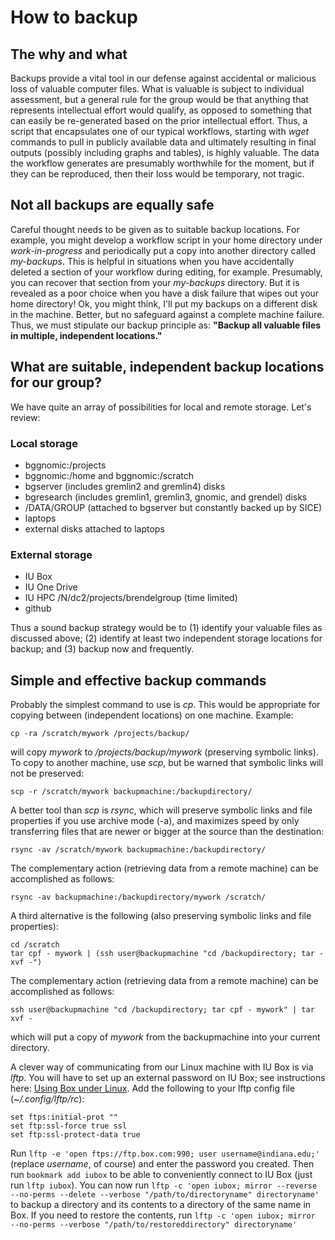 # How to backup

## The why and what

Backups provide a vital tool in our defense against accidental or malicious loss of valuable computer files.
What is valuable is subject to individual assessment, but a general rule for the group would be that anything that represents intellectual effort would qualify, as opposed to something that can easily be re-generated based on the prior intellectual effort.
Thus, a script that encapsulates one of our typical workflows, starting with _wget_ commands to pull in publicly available data and ultimately resulting in final outputs (possibly including graphs and tables), is highly valuable.
The data the workflow generates are presumably worthwhile for the moment, but if they can be reproduced, then their loss would be temporary, not tragic.

## Not all backups are equally safe

Careful thought needs to be given as to suitable backup locations.
For example, you might develop a workflow script in your home directory under _work-in-progress_ and periodically put a copy into another directory called _my-backups_.
This is helpful in situations when you have accidentally deleted a section of your workflow during editing, for example.
Presumably, you can recover that section from your _my-backups_ directory.
But it is revealed as a poor choice when you have a disk failure that wipes out your home directory!
Ok, you might think, I'll put my backups on a different disk in the machine.
Better, but no safeguard against a complete machine failure.
Thus, we must stipulate our backup principle as: **"Backup all valuable files in multiple, independent locations."**

## What are suitable, independent backup locations for our group?

We have quite an array of possibilities for local and remote storage.
Let's review:

### Local storage ###
- bggnomic:/projects
- bggnomic:/home and bggnomic:/scratch
- bgserver (includes gremlin2 and gremlin4) disks
- bgresearch (includes gremlin1, gremlin3, gnomic, and grendel) disks
- /DATA/GROUP (attached to bgserver but constantly backed up by SICE)
- laptops
- external disks attached to laptops

### External storage ###
- IU Box
- IU One Drive
- IU HPC /N/dc2/projects/brendelgroup (time limited)
- github

Thus a sound backup strategy would be to (1) identify your valuable files as discussed above; (2) identify at least two independent storage locations for backup; and (3) backup now and frequently.

## Simple and effective backup commands ##

Probably the simplest command to use is _cp_.
This would be appropriate for copying between (independent locations) on one machine.
Example:

```
cp -ra /scratch/mywork /projects/backup/
```

will copy _mywork_ to _/projects/backup/mywork_ (preserving symbolic links).
To copy to another machine, use _scp_, but be warned that symbolic links will not be preserved:

```
scp -r /scratch/mywork backupmachine:/backupdirectory/
```

A better tool than _scp_ is _rsync_, which will preserve symbolic links and file properties if you use archive mode (-a), and maximizes speed by only transferring files that are newer or bigger at the source than the destination:
```
rsync -av /scratch/mywork backupmachine:/backupdirectory/
```

The complementary action (retrieving data from a remote machine) can be accomplished as follows:
```
rsync -av backupmachine:/backupdirectory/mywork /scratch/
```

A third alternative is the following (also preserving symbolic links and file properties):
```
cd /scratch
tar cpf - mywork | (ssh user@backupmachine "cd /backupdirectory; tar -xvf -")
```

The complementary action (retrieving data from a remote machine) can be accomplished as follows:
```
ssh user@backupmachine "cd /backupdirectory; tar cpf - mywork" | tar xvf -
```

which will put a copy of _mywork_ from the backupmachine into your current directory.

A clever way of communicating from our Linux machine with IU Box is via _lftp_.
You will have to set up an external password on IU Box; see instructions here: [Using Box under Linux](https://uisapp2.iu.edu/confluence-prd/display/SOICKB/Using+Box+under+Linux).
Add the following to your lftp config file (_~/.config/lftp/rc_):
```
set ftps:initial-prot ""
set ftp:ssl-force true ssl
set ftp:ssl-protect-data true
```

Run `lftp -e 'open ftps://ftp.box.com:990; user username@indiana.edu;'`  (replace _username_, of course) and enter the password you created.
Then run `bookmark add iubox` to be able to conveniently connect to IU Box (just run `lftp iubox`).
You can now run `lftp -c 'open iubox; mirror --reverse --no-perms --delete --verbose "/path/to/directoryname" directoryname'` to backup a directory and its contents to a directory of the same name in Box.
If you need to restore the contents, run `lftp -c 'open iubox; mirror  --no-perms --verbose "/path/to/restoreddirectory" directoryname'`
